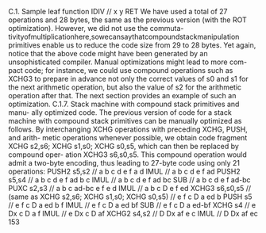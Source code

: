 C.1. Sample leaf function
IDIV // x y
RET
We have used a total of 27 operations and 28 bytes, the same as the previous
version (with the ROT optimization). However, we did not use the commuta-
tivityofmultiplicationhere,sowecansaythatcompoundstackmanipulation
primitives enable us to reduce the code size from 29 to 28 bytes.
Yet again, notice that the above code might have been generated by an
unsophisticated compiler. Manual optimizations might lead to more com-
pact code; for instance, we could use compound operations such as XCHG3
to prepare in advance not only the correct values of s0 and s1 for the next
arithmetic operation, but also the value of s2 for the arithmetic operation
after that. The next section provides an example of such an optimization.
C.1.7. Stack machine with compound stack primitives and manu-
ally optimized code. The previous version of code for a stack machine
with compound stack primitives can be manually optimized as follows.
By interchanging XCHG operations with preceding XCHG, PUSH, and arith-
metic operations whenever possible, we obtain code fragment XCHG s2,s6;
XCHG s1,s0; XCHG s0,s5, which can then be replaced by compound oper-
ation XCHG3 s6,s0,s5. This compound operation would admit a two-byte
encoding, thus leading to 27-byte code using only 21 operations:
PUSH2 s5,s2 // a b c d e f a d
IMUL // a b c d e f ad
PUSH2 s5,s4 // a b c d e f ad b c
IMUL // a b c d e f ad bc
SUB // a b c d e f ad-bc
PUXC s2,s3 // a b c ad-bc e f e d
IMUL // a b c D e f ed
XCHG3 s6,s0,s5 // (same as XCHG s2,s6; XCHG s1,s0; XCHG s0,s5)
// e f c D a ed b
PUSH s5 // e f c D a ed b f
IMUL // e f c D a ed bf
SUB // e f c D a ed-bf
XCHG s4 // e Dx c D a f
IMUL // e Dx c D af
XCHG2 s4,s2 // D Dx af e c
IMUL // D Dx af ec
153

